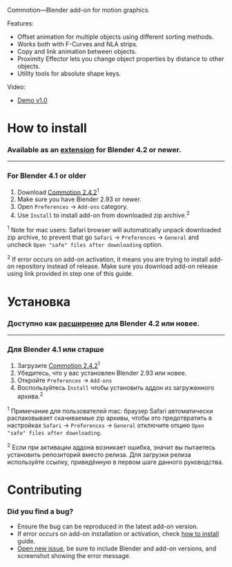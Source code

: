 Commotion—Blender add-on for motion graphics.

Features:

* Offset animation for multiple objects using different sorting methods.
* Works both with F-Curves and NLA strips.
* Copy and link animation between objects.
* Proximity Effector lets you change object properties by distance to other objects.
* Utility tools for absolute shape keys.

Video:

* [Demo v1.0](http://youtu.be/gLj4PvHbm4s)


How to install
==========================

### Available as an [extension](https://extensions.blender.org/add-ons/commotion/) for Blender 4.2 or newer.

---

### For Blender 4.1 or older

1. Download [Commotion 2.4.2][download_latest]<sup>1</sup>
2. Make sure you have Blender 2.93 or newer.
3. Open `Preferences` → `Add-ons` category.
4. Use `Install` to install add-on from downloaded zip archive.<sup>2</sup>

<sup>1</sup> Note for mac users: Safari browser will automatically unpack downloaded zip archive, to prevent that go `Safari` → `Preferences` → `General` and uncheck `Open "safe" files after downloading` option.

<sup>2</sup> If error occurs on add-on activation, it means you are trying to install add-on repository instead of release. Make sure you download add-on release using link provided in step one of this guide.


Установка
==========================

### Доступно как [расширение](https://extensions.blender.org/add-ons/commotion/) для Blender 4.2 или новее.

---

### Для Blender 4.1 или старше

1. Загрузите [Commotion 2.4.2][download_latest]<sup>1</sup>
2. Убедитесь, что у вас установлен Blender 2.93 или новее.
3. Откройте `Preferences` → `Add-ons`
4. Воспользуйтесь `Install` чтобы установить аддон из загруженного архива.<sup>2</sup>

<sup>1</sup> Примечание для пользователей mac: браузер Safari автоматически распаковывает скачиваемые zip архивы, чтобы это предотвратить в настройках `Safari` → `Preferences` → `General` отключите опцию `Open "safe" files after downloading`.

<sup>2</sup> Если при активации аддона возникает ошибка, значит вы пытаетесь установить репозиторий вместо релиза. Для загрузки релиза используйте ссылку, приведённую в первом шаге данного руководства.


Contributing
==========================

### Did you find a bug?

* Ensure the bug can be reproduced in the latest add-on version.
* If error occurs on add-on installation or activation, check [how to install](#how-to-install) guide.
* [Open new issue][new_issue], be sure to include Blender and add-on versions, and screenshot showing the error message.


[download_latest]: https://github.com/mrachinskiy/commotion/releases/latest/download/commotion-2_4_2.zip
[new_issue]: https://github.com/mrachinskiy/commotion/issues/new
